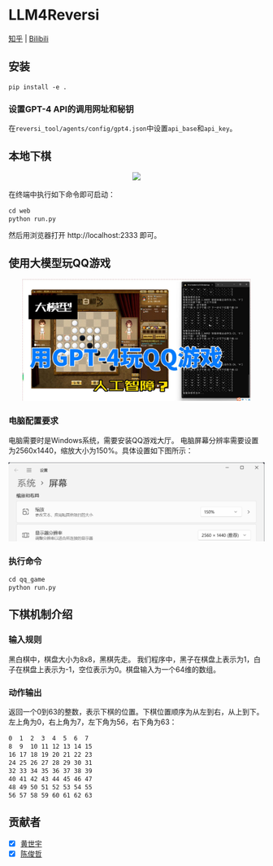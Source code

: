 # LLM4Reversi

[知乎](https://zhuanlan.zhihu.com/p/668878505) | [Bilibili](https://www.bilibili.com/video/BV1cC4y1y7HC/?share_source=copy_web&vd_source=5bb664bc37bc759feac3229a09927319)

## 安装

```commandline
pip install -e .
```

### 设置GPT-4 API的调用网址和秘钥

在`reversi_tool/agents/config/gpt4.json`中设置`api_base`和`api_key`。

## 本地下棋

<div align="center">
  <img width="800px" height="auto" src="docs/images/web.gif"></a>
</div>

在终端中执行如下命令即可启动：
```commandline
cd web
python run.py
```

然后用浏览器打开 http://localhost:2333 即可。

## 使用大模型玩QQ游戏

<div align="center">
    <a href="https://zhuanlan.zhihu.com/p/668878505"><img width="450px" height="auto" src="docs/images/qq_game.jpg"></a>
</div>

### 电脑配置要求

电脑需要时是Windows系统，需要安装QQ游戏大厅。
电脑屏幕分辨率需要设置为2560x1440，缩放大小为150%。具体设置如下图所示：
<div align="center">
    <img width="800px" height="auto" src="docs/images/screen.png">
</div>

### 执行命令

```commandline
cd qq_game
python run.py
``` 

## 下棋机制介绍

### 输入规则

黑白棋中，棋盘大小为8x8，黑棋先走。
我们程序中，黑子在棋盘上表示为1，白子在棋盘上表示为-1，空位表示为0。棋盘输入为一个64维的数组。

### 动作输出

返回一个0到63的整数，表示下棋的位置。下棋位置顺序为从左到右，从上到下。左上角为0，右上角为7，左下角为56，右下角为63：

```text
0  1  2  3  4  5  6  7
8  9  10 11 12 13 14 15
16 17 18 19 20 21 22 23
24 25 26 27 28 29 30 31
32 33 34 35 36 37 38 39
40 41 42 43 44 45 46 47
48 49 50 51 52 53 54 55
56 57 58 59 60 61 62 63
```

## 贡献者

- [x] [黄世宇](https://huangshiyu13.github.io/)
- [x] [陈俊哲](https://github.com/chenjz20Thu)
